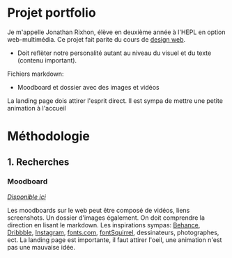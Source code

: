 # Projet portfolio

Je m'appelle Jonathan Rixhon, élève en deuxième année à l'HEPL en option web-multimédia. Ce projet fait parite du cours de [design web](https://github.com/hepl-dw/projet-portfolio).

- Doit reflèter notre personalité autant au niveau du visuel et du texte (contenu important).

Fichiers markdown:

- Moodboard et dossier avec des images et vidéos

La landing page dois attirer l'esprit direct. Il est sympa de mettre une petite animation à l'accueil

# Méthodologie

## 1. Recherches

### Moodboard

[_Disponible ici_](./moodboard/moodboard.md)

Les moodboards sur le web peut être composé de vidéos, liens screenshots. Un dossier d'images également. On doit comprendre la direction en lisant le markdown. Les inspirations sympas: [Behance](https://www.behance.net/), [Dribbble](https://dribbble.com/), [Instagram](https://www.instagram.com/), [fonts.com](https://www.fonts.com/https://www.myfonts.com/), [fontSquirrel](https://www.fontsquirrel.com/), dessinateurs, photographes, ect.
La landing page est importante, il faut attirer l'oeil, une animation n'est pas une mauvaise idée.

<!-- ## 2. Faire le cahier des charges -->
